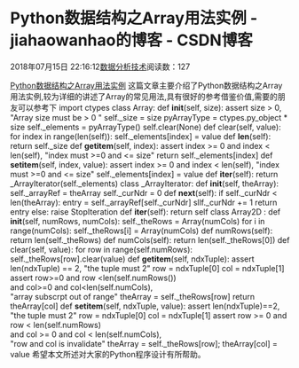 
# Python数据结构之Array用法实例 - jiahaowanhao的博客 - CSDN博客


2018年07月15日 22:16:12[数据分析技术](https://me.csdn.net/jiahaowanhao)阅读数：127


[Python数据结构之Array用法实例](http://cda.pinggu.org/view/26100.html)
这篇文章主要介绍了Python数据结构之Array用法实例,较为详细的讲述了Array的常见用法,具有很好的参考借鉴价值,需要的朋友可以参考下
import ctypes
class Array:
def __init__(self, size):
assert size > 0, "Array size must be > 0 "
self._size = size
pyArrayType = ctypes.py_object * size
self._elements = pyArrayType()
self.clear(None)
def clear(self, value):
for index in range(len(self)):
self._elements[index] = value
def __len__(self):
return self._size
def __getitem__(self, index):
assert index >= 0 and index < len(self), "index must >=0 and <= size"
return self._elements[index]
def __setitem__(self, index, value):
assert index >= 0 and index < len(self), "index must >=0 and <= size"
self._elements[index] = value
def __iter__(self):
return _ArrayIterator(self._elements)
class _ArrayIterator:
def __init__(self, theArray):
self._arrayRef = theArray
self._curNdr = 0
def __next__(self):
if self._curNdr < len(theArray):
entry = self._arrayRef[self._curNdr]
sllf._curNdr += 1
return entry
else:
raise StopIteration
def __iter__(self):
return self
class Array2D :
def __init__(self, numRows, numCols):
self._theRows = Array(numCols)
for i in range(numCols):
self._theRows[i] = Array(numCols)
def numRows(self):
return len(self._theRows)
def numCols(self):
return len(self._theRows[0])
def clear(self, value):
for row in range(self.numRows):
self._theRows[row].clear(value)
def __getitem__(self, ndxTuple):
assert len(ndxTuple) == 2, "the tuple must 2"
row = ndxTuple[0]
col = ndxTuple[1]
assert row>=0 and row <len(self.numRows()) \
and col>=0 and col<len(self.numCols), \
"array subscrpt out of range"
theArray = self._theRows[row]
return theArray[col]
def __setitem__(self, ndxTuple, value):
assert len(ndxTuple)==2, "the tuple must 2"
row = ndxTuple[0]
col = ndxTuple[1]
assert row >= 0 and row < len(self.numRows) \
and col >= 0 and col < len(self.numCols), \
"row and col is invalidate"
theArray = self._theRows[row];
theArray[col] = value
希望本文所述对大家的Python程序设计有所帮助。

